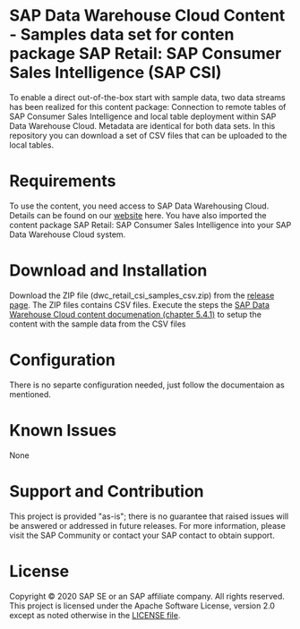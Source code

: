 # SAP Data Warehouse Cloud Content - Samples data set for conten package SAP Retail: SAP Consumer Sales Intelligence (SAP CSI)
To enable a direct out-of-the-box start with sample data, two data streams has been realized for this content package: Connection to remote tables of SAP Consumer Sales Intelligence and local table deployment within SAP Data Warehouse Cloud. Metadata are identical for both data sets. In this repository you can download a set of CSV files that can be uploaded to the local tables.

# Requirements
To use the content, you need access to SAP Data Warehousing Cloud. Details can be found on our [website](https://www.sapdatawarehouse.cloud) here.
You have also imported the content package SAP Retail: SAP Consumer Sales Intelligence into your SAP Data Warehouse Cloud system.

# Download and Installation
Download the ZIP file (dwc_retail_csi_samples_csv.zip) from the [release page](https://github.com/SAP-samples/data-warehouse-cloud-content-beta/releases). The ZIP files contains CSV files.
Execute the steps the [SAP Data Warehouse Cloud content documenation (chapter 5.4.1)](https://help.sap.com/doc/4b618244ad5f4fbb8423d08996f8b891/cloud/en-US/SAP_Data_Warehouse_Cloud_Content.pdf) to setup the content with the sample data from the CSV files

# Configuration
There is no separte configuration needed, just follow the documentaion as mentioned.
# Known Issues
None
# Support and Contribution
This project is provided "as-is"; there is no guarantee that raised issues will be answered or addressed in future releases.
For more information, please visit the SAP Community or contact your SAP contact to obtain support.

# License
Copyright © 2020 SAP SE or an SAP affiliate company. All rights reserved. This project is licensed under the Apache Software License, version 2.0 except as noted otherwise in the [LICENSE file](/LICENSE).
